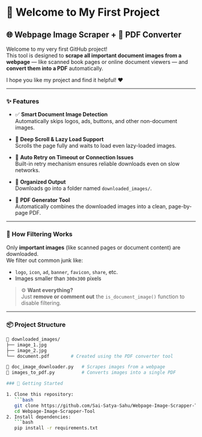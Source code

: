 # 🎉 Welcome to My First Project

## 🌐 Webpage Image Scraper + 📄 PDF Converter

Welcome to my very first GitHub project!  
This tool is designed to **scrape all important document images from a webpage** — like scanned book pages or online document viewers — and **convert them into a PDF** automatically.

I hope you like my project and find it helpful! ❤️

---

### ✨ Features

- ✅ **Smart Document Image Detection**  
  Automatically skips logos, ads, buttons, and other non-document images.

- 📜 **Deep Scroll & Lazy Load Support**  
  Scrolls the page fully and waits to load even lazy-loaded images.

- 🔁 **Auto Retry on Timeout or Connection Issues**  
  Built-in retry mechanism ensures reliable downloads even on slow networks.

- 📂 **Organized Output**  
  Downloads go into a folder named `downloaded_images/`.

- 🧠 **PDF Generator Tool**  
  Automatically combines the downloaded images into a clean, page-by-page PDF.

---

### 🧠 How Filtering Works

Only **important images** (like scanned pages or document content) are downloaded.  
We filter out common junk like:

- `logo`, `icon`, `ad`, `banner`, `favicon`, `share`, etc.
- Images smaller than `300x300` pixels

> ⚙️ **Want everything?**  
Just **remove or comment out** the `is_document_image()` function to disable filtering.

---

### 📦 Project Structure

```bash
📁 downloaded_images/
├── image_1.jpg
├── image_2.jpg
└── document.pdf        # Created using the PDF converter tool

📄 doc_image_downloader.py   # Scrapes images from a webpage
📄 images_to_pdf.py          # Converts images into a single PDF

### 🚀 Getting Started

1. Clone this repository:
   ```bash
   git clone https://github.com/Sai-Satya-Sahu/Webpage-Image-Scrapper-Tool.git
   cd Webpage-Image-Scrapper-Tool
2. Install dependencies:
   ```bash
   pip install -r requirements.txt
